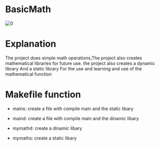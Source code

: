 # BasicMath 
![0](https://user-images.githubusercontent.com/54840897/68876663-807f0a00-070d-11ea-8d37-6e4fc5af8de1.png)

# Explanation

The project does simple math operations,The project also creates mathematical libraries for future use.
the project also creates a dynamic library And a static library For the use and learning and use of the mathematical function

# Makefile function 

- mains: create a file with compile main and the static libary

- maind: create a file with compile main and the dinamic libary

- mymathd: create a dinamic libary

- mymaths: create a static libary
